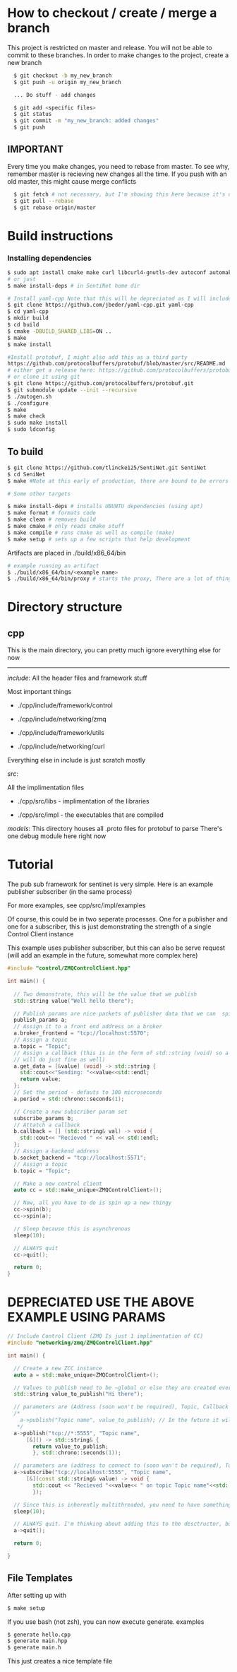 # How to checkout / create / merge a branch

This project is restricted on master and release. You will not be able to commit to these branches. In order to make changes to the project, create a new branch

```bash
  $ git checkout -b my_new_branch
  $ git push -u origin my_new_branch

  ... Do stuff - add changes

  $ git add <specific files>
  $ git status
  $ git commit -m "my_new_branch: added changes"
  $ git push
```



## IMPORTANT
Every time you make changes, you need to rebase from master. To see why, remember master is recieving new changes all the time. If you push with an old master, this might cause merge conflicts
``` bash
  $ git fetch # not necessary, but I'm showing this here because it's useful to update your branches
  $ git pull --rebase
  $ git rebase origin/master
```




# Build instructions

### Installing dependencies
```bash
$ sudo apt install cmake make curl libcurl4-gnutls-dev autoconf automake libtool g++ unzip libzmq3-dev
# or just
$ make install-deps # in SentiNet home dir

# Install yaml-cpp Note that this will be depreciated as I will include yaml cpp in third party
$ git clone https://github.com/jbeder/yaml-cpp.git yaml-cpp
$ cd yaml-cpp
$ mkdir build
$ cd build 
$ cmake -DBUILD_SHARED_LIBS=ON ..
$ make
$ make install

#Install protobuf, I might also add this as a third party
https://github.com/protocolbuffers/protobuf/blob/master/src/README.md
# either get a release here: https://github.com/protocolbuffers/protobuf/releases/tag/v3.9.1
# or clone it using git
$ git clone https://github.com/protocolbuffers/protobuf.git
$ git submodule update --init --recursive
$ ./autogen.sh
$ ./configure
$ make
$ make check
$ sudo make install
$ sudo ldconfig
```
  
## To build
``` bash 
$ git clone https://github.com/tlincke125/SentiNet.git SentiNet
$ cd SeniNet
$ make #Note at this early of production, there are bound to be errors

# Some other targets

$ make install-deps # installs UBUNTU dependencies (using apt)
$ make format # formats code
$ make clean # removes build
$ make cmake # only reads cmake stuff
$ make compile # runs cmake as well as compile (make)
$ make setup # sets up a few scripts that help development
```
 
Artifacts are placed in ./build/x86_64/bin
``` bash
# example running an artifact
$ ./build/x86_64/bin/<example name>
$ ./build/x86_64/bin/proxy # starts the proxy, There are a lot of things I need to fix on proxy, but for now its a seperate app
```

#  Directory structure

## cpp
This is the main directory, you can pretty much ignore everything else for now
***
*include*:
All the header files and framework stuff

Most important things

- ./cpp/include/framework/control

- ./cpp/include/networking/zmq

- ./cpp/include/framework/utils

- ./cpp/include/networking/curl

Everything else in include is just scratch mostly

*src*:

All the implimentation files

- ./cpp/src/libs - implimentation of the libraries

- ./cpp/src/impl - the executables that are compiled


*models*:
This directory houses all .proto files for protobuf to parse
There's one debug module here right now


# Tutorial

The pub sub framework for sentinet is very simple. Here is an example publisher subscriber (in the same process)

For more examples, see cpp/src/impl/examples

Of course, this could be in two seperate processes. One for a publisher and one for a subscriber, this is just demonstrating the strength of a single Control Client instance

This example uses publisher subscriber, but this can also be serve request (will add an example in the future, somewhat more complex here)


```cpp
#include "control/ZMQControlClient.hpp"

int main() {
  
  // Two demonstrate, this will be the value that we publish
  std::string value("Well hello there");

  // Publish params are nice packets of publisher data that we can  spin up
  publish_params a;
  // Assign it to a front end address on a broker
  a.broker_frontend = "tcp://localhost:5570";
  // Assign a topic
  a.topic = "Topic";
  // Assign a callback (this is in the form of std::string (void) so a regular function
  // will do just fine as well)
  a.get_data = [&value] (void) -> std::string {
    std::cout<<"Sending: "<<value<<std::endl;
    return value;
  };  
  // Set the period - defauts to 100 microseconds
  a.period = std::chrono::seconds(1);

  // Create a new subscriber param set
  subscribe_params b;
  // Attatch a callback
  b.callback = [] (std::string& val) -> void {
    std::cout<< "Recieved " << val << std::endl;
  };  
  // Assign a backend address
  b.socket_backend = "tcp://localhost:5571";
  // Assign a topic
  b.topic = "Topic";

  // Make a new control client
  auto cc = std::make_unique<ZMQControlClient>();

  // Now, all you have to do is spin up a new thingy
  cc->spin(b);
  cc->spin(a);

  // Sleep because this is asynchronous
  sleep(10);

  // ALWAYS quit
  cc->quit();

  return 0;
}
```


# DEPRECIATED USE THE ABOVE EXAMPLE USING PARAMS
```cpp
// Include Control Client (ZMQ Is just 1 implimentation of CC)
#include "networking/zmq/ZMQControlClient.hpp"

int main() {

  // Create a new ZCC instance
  auto a = std::make_unique<ZMQControlClient>();

  // Values to publish need to be ~global or else they are created everytime a publisher wants to publish
  std::string value_to_publish("Hi there");

  // parameters are (Address (soon won't be required), Topic, Callback function, period)
  /*
    a->publish("Topic name", value_to_publish); // In the future it will be this easy. This is like a 5 minute addition
   */
  a->publish("tcp://*:5555", "Topic name",
      [&]() -> std::string& {
        return value_to_publish;
        }, std::chrono::seconds(1));

  // parameters are (address to connect to (soon won't be required), Topic, callback)
  a->subscribe("tcp://localhost:5555", "Topic name", 
      [&](const std::string& value) -> void {
        std::cout << "Recieved "<<value<< " on topic Topic name"<<std::endl;
        });

  // Since this is inherently multithreaded, you need to have something else going on, a simple while(1) works too
  sleep(10);

  // ALWAYS quit. I'm thinking about adding this to the desctructor, but for now, quit, this terminates threads and stops callbacks
  a->quit();

  return 0;

}
```


## File Templates
After setting up with
```bash
$ make setup
```
If you use bash (not zsh), you can now execute generate. examples

```bash
$ generate hello.cpp
$ generate main.hpp
$ generate main.h
```

This just creates a nice template file



